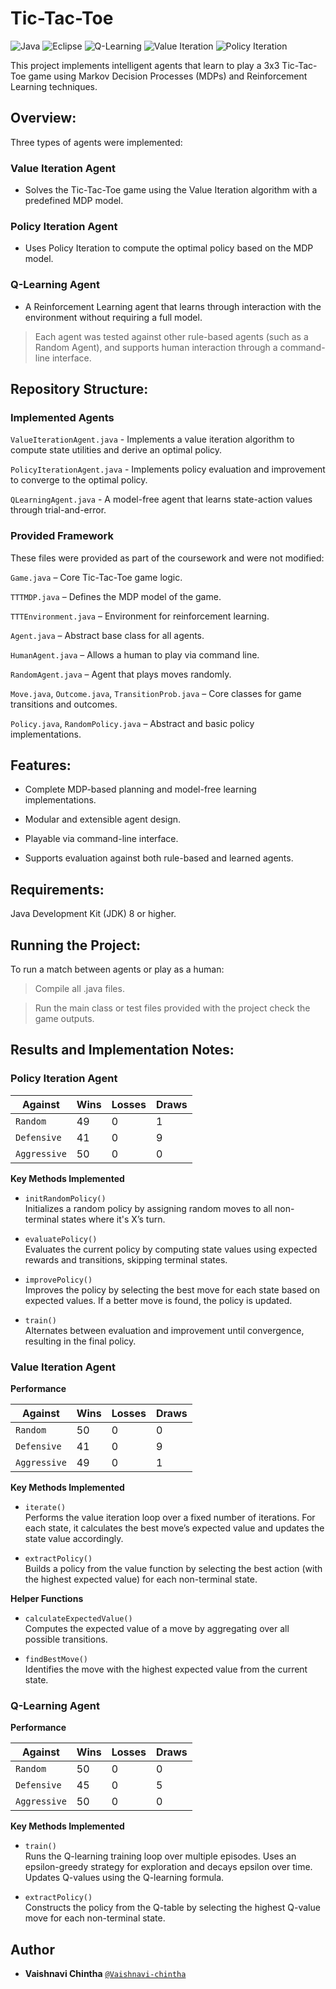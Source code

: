 # Tic-Tac-Toe
![Java](https://img.shields.io/badge/Java-17-blue?logo=java)
![Eclipse](https://img.shields.io/badge/Eclipse-IDE-red)
![Q-Learning](https://img.shields.io/badge/Q--Learning-RL-blueviolet)
![Value Iteration](https://img.shields.io/badge/Value%20Iteration-RL-green)
![Policy Iteration](https://img.shields.io/badge/Policy%20Iteration-RL-yellow)


This project implements intelligent agents that learn to play a 3x3 Tic-Tac-Toe game using Markov Decision Processes (MDPs) and Reinforcement Learning techniques.

## Overview:

Three types of agents were implemented:

### Value Iteration Agent

- Solves the Tic-Tac-Toe game using the Value Iteration algorithm with a predefined MDP model.

### Policy Iteration Agent

- Uses Policy Iteration to compute the optimal policy based on the MDP model.

### Q-Learning Agent

- A Reinforcement Learning agent that learns through interaction with the environment without requiring a full model.

> Each agent was tested against other rule-based agents (such as a Random Agent), and supports human interaction through a command-line interface.

## Repository Structure:

### Implemented Agents

`ValueIterationAgent.java` -
Implements a value iteration algorithm to compute state utilities and derive an optimal policy.

`PolicyIterationAgent.java` -
Implements policy evaluation and improvement to converge to the optimal policy.

`QLearningAgent.java` -
A model-free agent that learns state-action values through trial-and-error.

### Provided Framework

These files were provided as part of the coursework and were not modified:

`Game.java` – Core Tic-Tac-Toe game logic.

`TTTMDP.java` – Defines the MDP model of the game.

`TTTEnvironment.java` – Environment for reinforcement learning.

`Agent.java` – Abstract base class for all agents.

`HumanAgent.java` – Allows a human to play via command line.

`RandomAgent.java` – Agent that plays moves randomly.

`Move.java`, `Outcome.java`, `TransitionProb.java` – Core classes for game transitions and outcomes.

`Policy.java`, `RandomPolicy.java` – Abstract and basic policy implementations.

## Features:

- Complete MDP-based planning and model-free learning implementations.

- Modular and extensible agent design.

- Playable via command-line interface.

- Supports evaluation against both rule-based and learned agents.

## Requirements:

Java Development Kit (JDK) 8 or higher.

## Running the Project:

To run a match between agents or play as a human:

> Compile all .java files.

> Run the main class or test files provided with the project check the game outputs.

<!-- ## Learning Algorithms

### Value Iteration

- Computes utilities of all states iteratively using the Bellman equation.
- Converges when the change in utility values falls below a threshold.

### Policy Iteration

- Alternates between evaluating the current policy and improving it.
- Guarantees convergence to the optimal policy for finite MDPs.

### Q-Learning

- Learns the optimal action-value function through exploration and exploitation.

- Does not require a model of the environment. -->

## Results and Implementation Notes:

### Policy Iteration Agent

| Against      | Wins | Losses | Draws |
| ------------ | ---- | ------ | ----- |
| `Random`     | 49   | 0      | 1     |
| `Defensive`  | 41   | 0      | 9     |
| `Aggressive` | 50   | 0      | 0     |

**Key Methods Implemented**

- `initRandomPolicy()`  
  Initializes a random policy by assigning random moves to all non-terminal states where it's X’s turn.

- `evaluatePolicy()`  
  Evaluates the current policy by computing state values using expected rewards and transitions, skipping terminal states.

- `improvePolicy()`  
  Improves the policy by selecting the best move for each state based on expected values. If a better move is found, the policy is updated.

- `train()`  
  Alternates between evaluation and improvement until convergence, resulting in the final policy.

### Value Iteration Agent

**Performance**

| Against      | Wins | Losses | Draws |
| ------------ | ---- | ------ | ----- |
| `Random`     | 50   | 0      | 0     |
| `Defensive`  | 41   | 0      | 9     |
| `Aggressive` | 49   | 0      | 1     |

**Key Methods Implemented**

- `iterate()`  
  Performs the value iteration loop over a fixed number of iterations. For each state, it calculates the best move’s expected value and updates the state value accordingly.

- `extractPolicy()`  
  Builds a policy from the value function by selecting the best action (with the highest expected value) for each non-terminal state.

**Helper Functions**

- `calculateExpectedValue()`  
  Computes the expected value of a move by aggregating over all possible transitions.

- `findBestMove()`  
  Identifies the move with the highest expected value from the current state.

### Q-Learning Agent

**Performance**

| Against      | Wins | Losses | Draws |
| ------------ | ---- | ------ | ----- |
| `Random`     | 50   | 0      | 0     |
| `Defensive`  | 45   | 0      | 5     |
| `Aggressive` | 50   | 0      | 0     |

**Key Methods Implemented**

- `train()`  
  Runs the Q-learning training loop over multiple episodes. Uses an epsilon-greedy strategy for exploration and decays epsilon over time. Updates Q-values using the Q-learning formula.

- `extractPolicy()`  
  Constructs the policy from the Q-table by selecting the highest Q-value move for each non-terminal state.

## Author

- **Vaishnavi Chintha** [`@Vaishnavi-chintha`](https://github.com/Vaishnavi-chintha)
